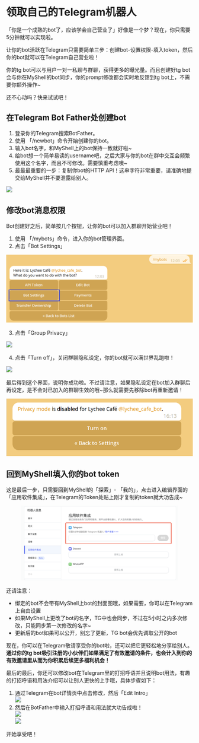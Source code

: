 # 领取自己的Telegram机器人

「你是一个成熟的bot了，应该学会自己营业了」好像是一个梦？现在，你只需要5分钟就可以实现啦。

让你的bot活跃在Telegram只需要简单三步：创建bot-设置权限-填入token，然后你的bot就可以在Telegram自己营业啦！

你的tg bot可以与用户一对一私聊与群聊，获得更多的曝光量。而且创建好tg bot会与你在MyShell的bot同步，你的prompt修改都会实时地反馈到tg bot上，不需要你额外操作\~

还不心动吗？快来试试吧！

## 在Telegram Bot Father处创建bot

1. 登录你的Telegram搜索BotFather。
2. 使用 「/newbot」命令开始创建你的bot。
3. 输入bot名字，和MyShell上的bot保持一致就好啦\~
4. 给bot想一个简单易读的username吧，之后大家与你的bot在群中交互会频繁使用这个名字，而且不可修改。需要慎重考虑噢\~
5. 最最最重要的一步：复制你bot的HTTP API！这串字符非常重要，请准确地提交给MyShell并不要泄露给别人。&#x20;

![](<../.gitbook/assets/image (4) (1).png>)

## 修改bot消息权限

Bot创建好之后，简单按几个按钮，让你的bot可以加入群聊开始营业吧！

1. 使用 「/mybots」命令，进入你的bot管理界面。
2. 点击「Bot Settings」

![](<../.gitbook/assets/image (1).png>)

3. 点击「Group Privacy」

![](<../.gitbook/assets/image (3) (1).png>)

4. 点击「Turn off」，关闭群聊隐私设定，你的bot就可以满世界乱跑啦！

![](<../.gitbook/assets/image (2) (1).png>)

最后得到这个界面，说明你成功啦。不过请注意，如果隐私设定在bot加入群聊后再设定，是不会对已加入的群聊生效的哦\~那么就需要先移除bot再重新邀请！

![](<../.gitbook/assets/image (1) (1) (1).png>)

## 回到MyShell填入你的bot token

这是最后一步，只需要回到MyShell的「探索」- 「我的」，点击进入编辑界面的「应用软件集成」，在Telegram的Token处贴上刚才复制的token就大功告成\~

<figure><img src="../.gitbook/assets/image (24).png" alt=""><figcaption></figcaption></figure>

还请注意：

* 绑定的bot不会带有MyShell上bot的封面图哦，如果需要，你可以在Telegram上自由设置
* 如果MyShell上更改了bot的名字，TG中也会同步，不过在5小时之内多次修改，只能同步第一次修改的名字\~
* 更新后的bot如果可以公开，别忘了更新，TG bot会优先调取公开的bot

现在，你可以在Telegram敬请享受你的bot啦，还可以把它更轻松地分享给别人。**通过你的tg bot吸引注册的小伙伴们如果满足了有效邀请的条件，也会计入到你的有效邀请里从而为你积累后续更多福利机会！**

最后的最后，你还可以修改bot在Telegram里的打招呼语并且说明bot用法，有趣的打招呼语和用法介绍可以让别人更快的上手哦，具体步骤如下：

1. 通过Telegram在bot详情页中点击修改，然后「Edit Intro」\
   ![](<../.gitbook/assets/image (2).png>)
2. 然后在BotFather中输入打招呼语和用法就大功告成啦！\
   ![](<../.gitbook/assets/image (3) (2).png>)\
   ![](<../.gitbook/assets/image (1) (2).png>)

开始享受吧！
